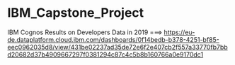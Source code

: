 # IBM_Capstone_Project
IBM Cognos Results on Developers Data in 2019 ===>
https://eu-de.dataplatform.cloud.ibm.com/dashboards/0f14bedb-b378-4251-bf85-eec0962035d8/view/431be02237ad35de72e6f2e407cb2f557a33770fb7bbd20682d37b4909667297f0381294c87c4c5b8b160766a0e9170dc1